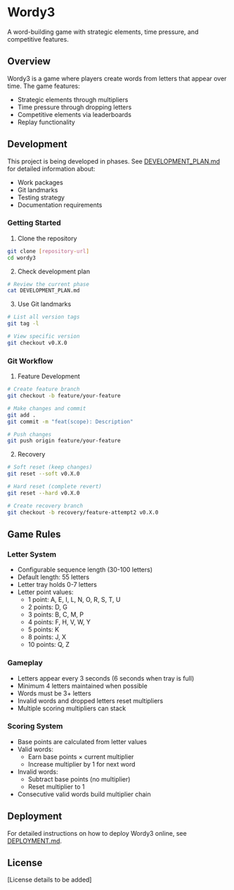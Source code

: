# Wordy3

A word-building game with strategic elements, time pressure, and competitive features.

## Overview

Wordy3 is a game where players create words from letters that appear over time. The game features:
- Strategic elements through multipliers
- Time pressure through dropping letters
- Competitive elements via leaderboards
- Replay functionality

## Development

This project is being developed in phases. See [DEVELOPMENT_PLAN.md](DEVELOPMENT_PLAN.md) for detailed information about:
- Work packages
- Git landmarks
- Testing strategy
- Documentation requirements

### Getting Started

1. Clone the repository
```bash
git clone [repository-url]
cd wordy3
```

2. Check development plan
```bash
# Review the current phase
cat DEVELOPMENT_PLAN.md
```

3. Use Git landmarks
```bash
# List all version tags
git tag -l

# View specific version
git checkout v0.X.0
```

### Git Workflow

1. Feature Development
```bash
# Create feature branch
git checkout -b feature/your-feature

# Make changes and commit
git add .
git commit -m "feat(scope): Description"

# Push changes
git push origin feature/your-feature
```

2. Recovery
```bash
# Soft reset (keep changes)
git reset --soft v0.X.0

# Hard reset (complete revert)
git reset --hard v0.X.0

# Create recovery branch
git checkout -b recovery/feature-attempt2 v0.X.0
```

## Game Rules

### Letter System
- Configurable sequence length (30-100 letters)
- Default length: 55 letters
- Letter tray holds 0-7 letters
- Letter point values:
  - 1 point: A, E, I, L, N, O, R, S, T, U
  - 2 points: D, G
  - 3 points: B, C, M, P
  - 4 points: F, H, V, W, Y
  - 5 points: K
  - 8 points: J, X
  - 10 points: Q, Z

### Gameplay
- Letters appear every 3 seconds (6 seconds when tray is full)
- Minimum 4 letters maintained when possible
- Words must be 3+ letters
- Invalid words and dropped letters reset multipliers
- Multiple scoring multipliers can stack

### Scoring System
- Base points are calculated from letter values
- Valid words:
  - Earn base points × current multiplier
  - Increase multiplier by 1 for next word
- Invalid words:
  - Subtract base points (no multiplier)
  - Reset multiplier to 1
- Consecutive valid words build multiplier chain

## Deployment

For detailed instructions on how to deploy Wordy3 online, see [DEPLOYMENT.md](DEPLOYMENT.md).

## License

[License details to be added]
